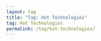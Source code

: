 ```yaml
---
layout: tag
title: "Tag: Hot Technologies"
tag: Hot Technologies
permalink: /tag/hot-technologies/
---
```

